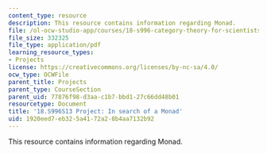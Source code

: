 ```yaml
---
content_type: resource
description: This resource contains information regarding Monad.
file: /ol-ocw-studio-app/courses/18-s996-category-theory-for-scientists-spring-2013/1920eed7eb325a4172a28b4aa7132b92_MIT18_S996S13_Monad.pdf
file_size: 332325
file_type: application/pdf
learning_resource_types:
- Projects
license: https://creativecommons.org/licenses/by-nc-sa/4.0/
ocw_type: OCWFile
parent_title: Projects
parent_type: CourseSection
parent_uid: 77876f98-d3aa-c1b7-bbd1-27c66dd48b01
resourcetype: Document
title: '18.S996S13 Project: In search of a Monad'
uid: 1920eed7-eb32-5a41-72a2-8b4aa7132b92
---
```

This resource contains information regarding Monad.